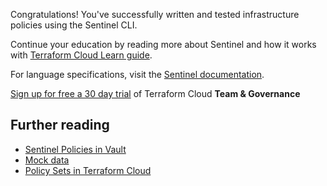 Congratulations!
You've successfully written and tested infrastructure policies using the Sentinel CLI.

Continue your education by reading more about Sentinel and how it works with [Terraform Cloud Learn guide](https://learn.hashicorp.com/terraform/sentinel/sentinel-policies). 

For language specifications, visit the [Sentinel documentation](https://docs.hashicorp.com/sentinel).

[Sign up for free a 30 day trial](https://www.hashicorp.com/blog/announcing-free-trials-for-hashicorp-terraform-cloud-paid-offerings/) of Terraform Cloud **Team & Governance**

## Further reading

- [Sentinel Policies in Vault](https://learn.hashicorp.com/vault/security/iam-sentinel)
- [Mock data](https://www.terraform.io/docs/cloud/sentinel/mock.html)
- [Policy Sets in Terraform Cloud](https://www.terraform.io/docs/cloud/sentinel/manage-policies.html)